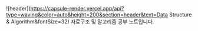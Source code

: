 ![header](https://capsule-render.vercel.app/api?type=waving&color=auto&height=200&section=header&text=Data Structure & Algorithm&fontSize=32)
자료구조 및 알고리즘 공부 노트입니다.
